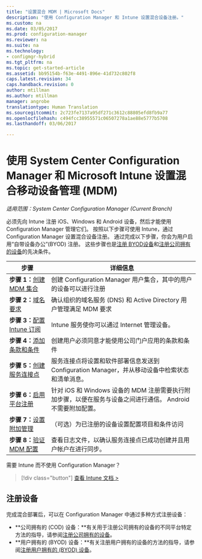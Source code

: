 ```yaml
---
title: "设置混合 MDM | Microsoft Docs"
description: "使用 Configuration Manager 和 Intune 设置混合设备注册。"
ms.custom: na
ms.date: 03/05/2017
ms.prod: configuration-manager
ms.reviewer: na
ms.suite: na
ms.technology:
- configmgr-hybrid
ms.tgt_pltfrm: na
ms.topic: get-started-article
ms.assetid: bb95154b-f63e-4491-896e-41d732c802f8
caps.latest.revision: 34
caps.handback.revision: 0
author: mtillman
ms.author: mtillman
manager: angrobe
translationtype: Human Translation
ms.sourcegitcommit: 2c723fe7137a95df271c3612c88805efd8fb9a77
ms.openlocfilehash: c494fcc38955571c06507278a1ae88e5777b5708
ms.lasthandoff: 03/06/2017

---
```


# <a name="setup-hybrid-mobile-device-management-mdm-with-system-center-configuration-manager-and-microsoft-intune"></a>使用 System Center Configuration Manager 和 Microsoft Intune 设置混合移动设备管理 (MDM)

*适用范围：System Center Configuration Manager (Current Branch)*


必须先向 Intune 注册 iOS、Windows 和 Android 设备，然后才能使用 Configuration Manager 管理它们。 按照以下步骤可使用 Intune，通过 Configuration Manager 设置混合设备注册。 通过完成以下步骤，你会为用户启用“自带设备办公”(BYOD) 注册。 这些步骤也是[注册 BYOD设备](enroll-hybrid-ios-mac.md)和[注册公司拥有的设备](enroll-company-owned-devices.md)的先决条件。

 |步骤|详细信息|  
 |-----------|-------------|  
 |**步骤 1：**[创建 MDM 集合](create-mdm-collection.md)|创建 Configuration Manager 用户集合，其中的用户的设备可以进行注册|  
 |**步骤 2：**[域名要求](confirm-dns.md)|确认组织的域名服务 (DNS) 和 Active Directory 用户管理满足 MDM 要求|
 |**步骤 3：**[配置 Intune 订阅](configure-intune-subscription.md)|Intune 服务使你可以通过 Internet 管理设备。|  
 |**步骤 4：**[添加条款和条件](terms-and-conditions.md)| 创建用户必须同意才能使用公司门户应用的条款和条件|
 |**步骤 5：**[创建服务连接点](create-service-connection-point.md)|服务连接点将设置和软件部署信息发送到 Configuration Manager，并从移动设备中检索状态和清单消息。 |  
 |**步骤 6：**[启用平台注册](enable-platform-enrollment.md)|针对 iOS 和 Windows 设备的 MDM 注册需要执行附加步骤，以便在服务与设备之间进行通信。 Android 不需要附加配置。|  
 |**步骤 7：**[设置附加管理](set-up-additional-management.md)|（可选）为已注册的设备设置配置项目和条件访问|
 |**步骤 8：**[验证 MDM 配置](verify-mdm-configuration.md)|查看日志文件，以确认服务连接点已成功创建并且用户帐户在进行同步。|

需要 Intune 而不使用 Configuration Manager？
> [!div class="button"]
[查看 Intune 文档 >](https://docs.microsoft.com/intune/deploy-use/enroll-devices-in-microsoft-intune)


## <a name="enroll-devices"></a>注册设备
完成混合部署后，可以在 Configuration Manager 中通过多种方式注册设备：
- **公司拥有的 (COD) 设备：**有关用于注册公司拥有的设备的不同平台特定方法的指导，请参阅[注册公司拥有的设备](enroll-company-owned-devices.md)。
- **用户拥有的 (BYOD) 设备：**有关注册用户拥有的设备的方法的指导，请参阅[注册用户拥有的 (BYOD) 设备](enroll-hybrid-ios-mac.md)。

